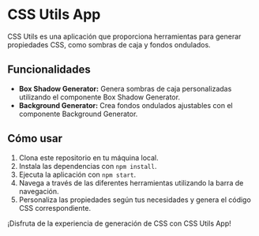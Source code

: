 # CSS Utils App

CSS Utils es una aplicación que proporciona herramientas para generar propiedades CSS, como sombras de caja y fondos ondulados.

## Funcionalidades

- **Box Shadow Generator:** Genera sombras de caja personalizadas utilizando el componente Box Shadow Generator.
- **Background Generator:** Crea fondos ondulados ajustables con el componente Background Generator.

## Cómo usar

1. Clona este repositorio en tu máquina local.
2. Instala las dependencias con `npm install`.
3. Ejecuta la aplicación con `npm start`.
4. Navega a través de las diferentes herramientas utilizando la barra de navegación.
5. Personaliza las propiedades según tus necesidades y genera el código CSS correspondiente.

¡Disfruta de la experiencia de generación de CSS con CSS Utils App!
